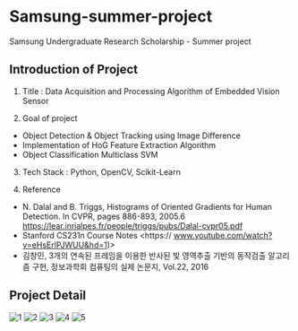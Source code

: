 # Samsung-summer-project
Samsung Undergraduate Research Scholarship - Summer project

## Introduction of Project 
1. Title : Data Acquisition and Processing Algorithm of Embedded Vision Sensor

2. Goal of project  
- Object Detection & Object Tracking using Image Difference
- Implementation of HoG Feature Extraction Algorithm
- Object Classification Multiclass SVM

3. Tech Stack : Python, OpenCV, Scikit-Learn

4. Reference
- N. Dalal and B. Triggs, Histograms of Oriented Gradients for Human Detection. In CVPR, pages 886-893, 2005.6 <https://lear.inrialpes.fr/people/triggs/pubs/Dalal-cvpr05.pdf>
- Stanford CS231n Course Notes <https:// www.youtube.com/watch?v=eHsErlPJWUU&hd=1)>
- 김창민, 3개의 연속된 프레임을 이용한 반사된 빛 영역추출 기반의 동작검출 알고리즘 구현, 정보과학회 컴퓨팅의 실제 논문지, Vol.22, 2016

## Project Detail
![1](https://user-images.githubusercontent.com/52681837/93693475-43f51980-fb3b-11ea-8efe-24672458d261.JPG)
![2](https://user-images.githubusercontent.com/52681837/93693486-6dae4080-fb3b-11ea-994d-4045ceb41b24.JPG)
![3](https://user-images.githubusercontent.com/52681837/93693488-6edf6d80-fb3b-11ea-988d-ef3d164f288b.JPG)
![4](https://user-images.githubusercontent.com/52681837/93693489-6edf6d80-fb3b-11ea-999d-44b83e520512.JPG)
![5](https://user-images.githubusercontent.com/52681837/93693501-84ed2e00-fb3b-11ea-9a26-87d73f8b742b.JPG)
